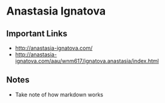 # Anastasia Ignatova

## Important Links

- http://anastasia-ignatova.com/
- http://anastasia-ignatova.com/aau/wnm617/ignatova.anastasia/index.html


## Notes

- Take note of how markdown works

